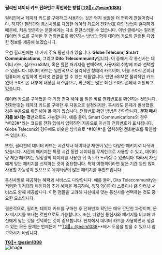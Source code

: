 **필리핀 데이터 카드 전화번호 확인하는 방법 [[TG💪+ @esim1088](https://t.me/s/esim1088)]**

필리핀에서 데이터 카드를 구매하고 사용하는 것은 현지 생활을 더 편하게 만들어줍니다. 하지만 필리핀의 통신사별로 다양한 데이터 카드와 전화번호 확인 방법이 존재하기 때문에, 처음 방문하는 분들에게는 다소 혼란스러울 수 있습니다. 이번 글에서는 필리핀 데이터 카드를 구매한 후 전화번호를 확인하는 방법과 함께 데이터 카드와 관련된 다양한 정보를 제공해 보겠습니다.

우선 필리핀에는 세 가지 주요 통신사가 있습니다. **Globe Telecom**, **Smart Communications**, 그리고 **Dito Telecommunity**입니다. 이 중에서 각 통신사는 데이터 카드, 심카드(eSIM), 혹은 플랜 패키지를 판매하며, 사용자의 취향에 따라 선택할 수 있습니다. 데이터 카드는 일반적으로 물리적인 형태의 카드이며, 이를 스마트폰이나 컴퓨터에 삽입하여 인터넷 연결을 할 수 있는 제품입니다. 반면 eSIM은 물리적인 카드 없이 스마트폰 내부에 내장된 시스템으로, 최근에는 많은 최신 스마트폰에서 지원되고 있습니다.

데이터 카드를 구매했을 때 가장 먼저 해야 할 일은 바로 전화번호를 확인하는 것입니다. 전화번호는 데이터 카드를 구매한 후 자동으로 설정되지만, 혹시라도 문제가 발생했을 경우 수동으로 확인해야 할 때가 있습니다. 전화번호 확인 방법은 간단합니다. **문자 메시지를 보내는 것**만으로도 가능합니다. 예를 들어, Smart Communications의 경우 *#123#*라는 코드를 전화 앱에서 입력하면 자동으로 자신의 전화번호가 표시됩니다. Globe Telecom의 경우에도 비슷한 방식으로 *#101#*을 입력하면 전화번호를 확인할 수 있습니다.

또한, 필리핀의 데이터 카드는 시간제나 데이터량 제한이 있는 다양한 패키지로 나뉘어 있습니다. 시간제 패키지는 특정 시간 동안 데이터를 무제한으로 사용할 수 있고, 데이터량 제한 패키지는 일정량의 데이터를 사용한 뒤 속도가 느려질 수 있습니다. 따라서 자신에게 맞는 패키지를 선택하는 것이 중요합니다. 특히 여행객이라면 짧은 기간 동안 많이 사용할 가능성이 있으므로 데이터량이 많은 패키지를 추천드립니다.

통신사별로 제공하는 혜택과 서비스도 다양합니다. 예를 들어, Dito Telecommunity는 저렴한 가격대의 패키지와 추가 혜택을 제공하며, 특히 와이파이 스폿이나 홈 인터넷 서비스도 함께 제공합니다. 이런 점들을 고려해 자신에게 맞는 통신사를 선택하는 것도 중요한 요소입니다.

결론적으로, 필리핀 데이터 카드를 구매한 후 전화번호 확인은 매우 간단한 과정이며, 문자 메시지를 보내는 것만으로도 가능합니다. 또한, 다양한 통신사와 패키지를 비교해 자신에게 맞는 것을 선택하는 것이 중요합니다. 현지에서 데이터 카드를 사용하면서 생길 수 있는 모든 문제는 언제든지 **[TG💪+ @esim1088](https://t.me/s/esim1088)**에서 도움을 받을 수 있으니 참고하시기 바랍니다.

**[TG💪+ @esim1088](https://t.me/s/esim1088)**  
![Image](https://i.postimg.cc/Y0z9fWf4/image.png)